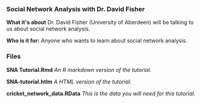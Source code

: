 ### Social Network Analysis with Dr. David Fisher ###

**What it's about**
Dr. David Fisher (University of Aberdeen) will be talking to us about social network analysis. 

**Who is it for:**
Anyone who wants to learn about social network analysis. 

### Files
**SNA Tutorial.Rmd** 
*An R markdown version of the tutorial.*

**SNA-tutorial.htlm**
*A HTML version of the tutorial.*

**cricket_network_data.RData**
*This is the data you will need for this tutorial.* 
